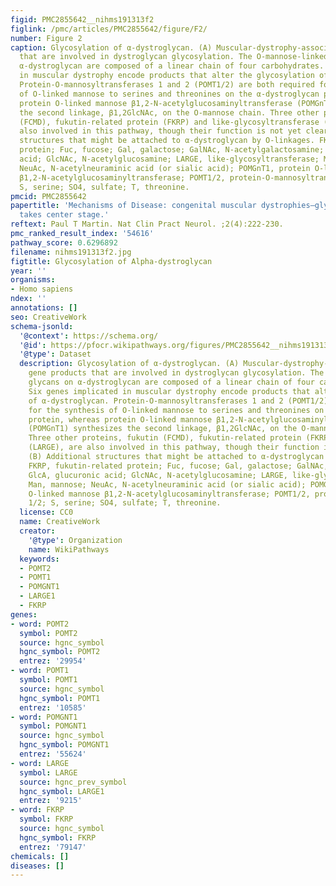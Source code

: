 ```yaml
---
figid: PMC2855642__nihms191313f2
figlink: /pmc/articles/PMC2855642/figure/F2/
number: Figure 2
caption: Glycosylation of α-dystroglycan. (A) Muscular-dystrophy-associated gene products
  that are involved in dystroglycan glycosylation. The O-mannose-linked glycans on
  α-dystroglycan are composed of a linear chain of four carbohydrates. Six genes implicated
  in muscular dystrophy encode products that alter the glycosylation of α-dystroglycan.
  Protein-O-mannosyltransferases 1 and 2 (POMT1/2) are both required for the synthesis
  of O-linked mannose to serines and threonines on the α-dystroglycan protein, whereas
  protein O-linked mannose β1,2-N-acetylglucosaminyltransferase (POMGnT1) synthesizes
  the second linkage, β1,2GlcNAc, on the O-mannose chain. Three other proteins, fukutin
  (FCMD), fukutin-related protein (FKRP) and like-glycosyltransferase (LARGE), are
  also involved in this pathway, though their function is not yet clear. (B) Additional
  structures that might be attached to α-dystroglycan by O-linkages. FKRP, fukutin-related
  protein; Fuc, fucose; Gal, galactose; GalNAc, N-acetylgalactosamine; GlcA, glucuronic
  acid; GlcNAc, N-acetylglucosamine; LARGE, like-glycosyltransferase; Man, mannose;
  NeuAc, N-acetylneuraminic acid (or sialic acid); POMGnT1, protein O-linked mannose
  β1,2-N-acetylglucosaminyltransferase; POMT1/2, protein-O-mannosyltransferases 1/2;
  S, serine; SO4, sulfate; T, threonine.
pmcid: PMC2855642
papertitle: 'Mechanisms of Disease: congenital muscular dystrophies—glycosylation
  takes center stage.'
reftext: Paul T Martin. Nat Clin Pract Neurol. ;2(4):222-230.
pmc_ranked_result_index: '54616'
pathway_score: 0.6296892
filename: nihms191313f2.jpg
figtitle: Glycosylation of Alpha-dystroglycan
year: ''
organisms:
- Homo sapiens
ndex: ''
annotations: []
seo: CreativeWork
schema-jsonld:
  '@context': https://schema.org/
  '@id': https://pfocr.wikipathways.org/figures/PMC2855642__nihms191313f2.html
  '@type': Dataset
  description: Glycosylation of α-dystroglycan. (A) Muscular-dystrophy-associated
    gene products that are involved in dystroglycan glycosylation. The O-mannose-linked
    glycans on α-dystroglycan are composed of a linear chain of four carbohydrates.
    Six genes implicated in muscular dystrophy encode products that alter the glycosylation
    of α-dystroglycan. Protein-O-mannosyltransferases 1 and 2 (POMT1/2) are both required
    for the synthesis of O-linked mannose to serines and threonines on the α-dystroglycan
    protein, whereas protein O-linked mannose β1,2-N-acetylglucosaminyltransferase
    (POMGnT1) synthesizes the second linkage, β1,2GlcNAc, on the O-mannose chain.
    Three other proteins, fukutin (FCMD), fukutin-related protein (FKRP) and like-glycosyltransferase
    (LARGE), are also involved in this pathway, though their function is not yet clear.
    (B) Additional structures that might be attached to α-dystroglycan by O-linkages.
    FKRP, fukutin-related protein; Fuc, fucose; Gal, galactose; GalNAc, N-acetylgalactosamine;
    GlcA, glucuronic acid; GlcNAc, N-acetylglucosamine; LARGE, like-glycosyltransferase;
    Man, mannose; NeuAc, N-acetylneuraminic acid (or sialic acid); POMGnT1, protein
    O-linked mannose β1,2-N-acetylglucosaminyltransferase; POMT1/2, protein-O-mannosyltransferases
    1/2; S, serine; SO4, sulfate; T, threonine.
  license: CC0
  name: CreativeWork
  creator:
    '@type': Organization
    name: WikiPathways
  keywords:
  - POMT2
  - POMT1
  - POMGNT1
  - LARGE1
  - FKRP
genes:
- word: POMT2
  symbol: POMT2
  source: hgnc_symbol
  hgnc_symbol: POMT2
  entrez: '29954'
- word: POMT1
  symbol: POMT1
  source: hgnc_symbol
  hgnc_symbol: POMT1
  entrez: '10585'
- word: POMGNT1
  symbol: POMGNT1
  source: hgnc_symbol
  hgnc_symbol: POMGNT1
  entrez: '55624'
- word: LARGE
  symbol: LARGE
  source: hgnc_prev_symbol
  hgnc_symbol: LARGE1
  entrez: '9215'
- word: FKRP
  symbol: FKRP
  source: hgnc_symbol
  hgnc_symbol: FKRP
  entrez: '79147'
chemicals: []
diseases: []
---
```

